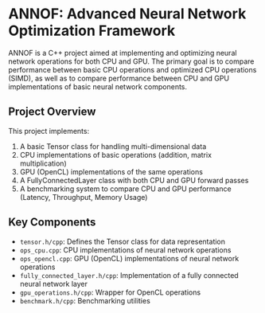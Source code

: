 # ANNOF: Advanced Neural Network Optimization Framework

ANNOF is a C++ project aimed at implementing and optimizing neural network operations for both CPU and GPU. The primary goal is to compare performance between basic CPU operations and optimized CPU operations (SIMD), as well as to compare performance between CPU and GPU implementations of basic neural network components.

## Project Overview

This project implements:

1. A basic Tensor class for handling multi-dimensional data
2. CPU implementations of basic operations (addition, matrix multiplication)
3. GPU (OpenCL) implementations of the same operations
4. A FullyConnectedLayer class with both CPU and GPU forward passes
5. A benchmarking system to compare CPU and GPU performance (Latency, Throughput, Memory Usage)

## Key Components

- `tensor.h/cpp`: Defines the Tensor class for data representation
- `ops_cpu.cpp`: CPU implementations of neural network operations
- `ops_opencl.cpp`: GPU (OpenCL) implementations of neural network operations
- `fully_connected_layer.h/cpp`: Implementation of a fully connected neural network layer
- `gpu_operations.h/cpp`: Wrapper for OpenCL operations
- `benchmark.h/cpp`: Benchmarking utilities
